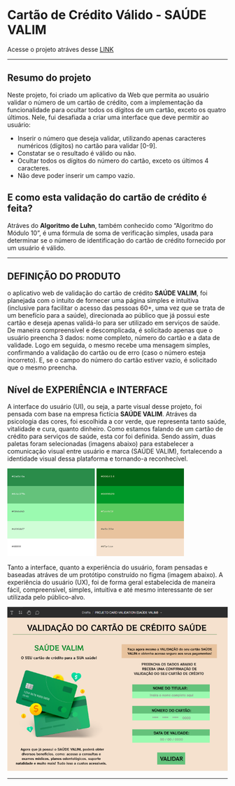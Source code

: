 # Cartão de Crédito Válido - SAÚDE VALIM

Acesse o projeto atráves desse [LINK](https://github.com/VanessaNMenezes/SAP009-card-validation) 

***

## Resumo do projeto

Neste projeto, foi criado um aplicativo da Web que permita ao usuário 
validar o número de um cartão de crédito, com a implementação da funcionalidade 
para ocultar todos os dígitos de um cartão, exceto os quatro últimos.
Nele, fui desafiada a criar uma interface que deve permitir ao usuário:

* Inserir o número que deseja validar, utilizando apenas caracteres
  numéricos (dígitos) no cartão para validar [0-9].
* Constatar se o resultado é válido ou não.
* Ocultar todos os dígitos do número do cartão, exceto os últimos 4
  caracteres.
* Não deve poder inserir um campo vazio.


## E como esta validação do cartão de crédito é feita?

Atráves do **Algoritmo de Luhn**, também conhecido como “Algoritmo do Módulo 10”,
é uma fórmula  de soma de verificação simples, usada para determinar se o número 
de identificação do cartão de crédito fornecido por um usuário é válido.

***

## DEFINIÇÃO DO PRODUTO

o aplicativo web de validação do cartão de crédito **SAÚDE VALIM**, foi planejada com 
o intuito de fornecer uma página simples e intuitiva (inclusive para facilitar
o acesso das pessoas 60+, uma vez que se trata de um benefício para a saúde), 
direcionada ao público que já possui este cartão e deseja apenas validá-lo
para ser utilizado em serviços de saúde. De maneira compreensível e descomplicada,
é solicitado apenas que o usuário preencha 3 dados: nome completo, número do
cartão e a data de validade. Logo em seguida, o mesmo recebe uma mensagem simples,
confirmando a validação do cartão ou de erro (caso o número esteja incorreto). E,
se o campo do número do cartão estiver vazio, é solicitado que o mesmo preencha.


## Nível de EXPERIÊNCIA e INTERFACE 

A interface do usuário (UI), ou seja, a parte visual desse projeto, foi pensada
com base na empresa fictícia **SAÚDE VALIM**. Atráves da psicologia das cores, foi
escolhida a cor verde, que representa tanto saúde, vitalidade e cura, quanto dinheiro.
Como estamos falando de um cartão de crédito para serviços de saúde, esta cor foi 
definida. Sendo assim, duas paletas foram selecionadas (imagens abaixo) para estabelecer
a comunicação visual entre usuário e marca (SAÚDE VALIM), fortalecendo a identidade 
visual dessa plataforma e tornando-a reconhecível.


<img src= "src/paleta2.png" width = "200px" height = "200px"/>
<img src= "src/paleta1.png" width = "200px" height = "200px"/>


Tanto a interface, quanto a experiência do usuário, foram pensadas e baseadas
atráves de um protótipo construído no figma (imagem abaixo). A experiência do 
usuário (UX), foi de forma geral estabelecida de maneira fácil, compreensível,
simples, intuitiva e até mesmo interessante de ser utilizada pelo público-alvo.

![Protótipo do figma](src/Prototipo%20do%20figma.png)

***